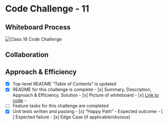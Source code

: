 # Code Challenge - 11
<!-- Description of the challenge -->

## Whiteboard Process
![Class 16 Code Challenge](img/class-16-whiteboard.png)

## Collaboration



## Approach & Efficiency
<!-- What approach did you take? Why? What is the Big O space/time for this approach? -->

 - [x] Top-level README “Table of Contents” is updated
 - [x] README for this challenge is complete
       - [x] Summary, Description, Approach & Efficiency, Solution
       - [x] Picture of whiteboard
       - [x] [Link to code](https://github.com/EvaGraceSmith/data-structures-and-algorithms/tree/main/javascript/code-challenges) -
 - [ ] Feature tasks for this challenge are completed
 - [x] Unit tests written and passing
       - [x] “Happy Path” - Expected outcome
       - [ ] Expected failure
       - [x] Edge Case (if applicable/obvious)

